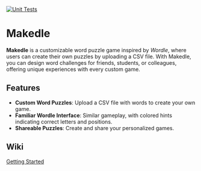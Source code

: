[![Unit Tests](https://github.com/jon-zawada/makedle/actions/workflows/ci.yml/badge.svg)](https://github.com/jon-zawada/makedle/actions/workflows/ci.yml)
# Makedle

**Makedle** is a customizable word puzzle game inspired by *Wordle*, where users can create their own puzzles by uploading a CSV file. With Makedle, you can design word challenges for friends, students, or colleagues, offering unique experiences with every custom game.

## Features

- **Custom Word Puzzles**: Upload a CSV file with words to create your own game.
- **Familiar Wordle Interface**: Similar gameplay, with colored hints indicating correct letters and positions.
- **Shareable Puzzles**: Create and share your personalized games.

## Wiki
[Getting Started](https://github.com/jon-zawada/makedle/wiki/Getting-Started)
